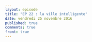 ```yaml
---
layout: episode
title: "EP 22 : la ville intelligente"
date: vendredi 25 novembre 2016
published: true
comments: true
front: true
---
```

